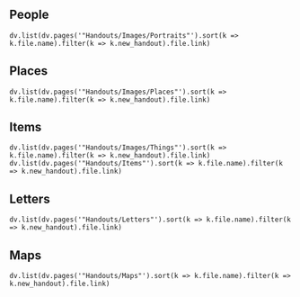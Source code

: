 ## People
```dataviewjs
dv.list(dv.pages('"Handouts/Images/Portraits"').sort(k => k.file.name).filter(k => k.new_handout).file.link)
```

## Places
```dataviewjs
dv.list(dv.pages('"Handouts/Images/Places"').sort(k => k.file.name).filter(k => k.new_handout).file.link)
```

## Items
```dataviewjs
dv.list(dv.pages('"Handouts/Images/Things"').sort(k => k.file.name).filter(k => k.new_handout).file.link)
dv.list(dv.pages('"Handouts/Items"').sort(k => k.file.name).filter(k => k.new_handout).file.link)
```

## Letters
```dataviewjs
dv.list(dv.pages('"Handouts/Letters"').sort(k => k.file.name).filter(k => k.new_handout).file.link)
```

## Maps
```dataviewjs
dv.list(dv.pages('"Handouts/Maps"').sort(k => k.file.name).filter(k => k.new_handout).file.link)
```

 


